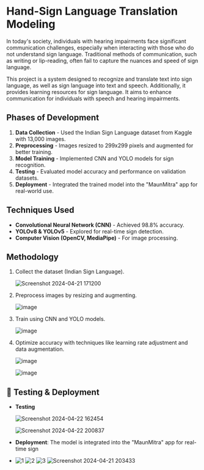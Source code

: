 # Hand-Sign Language Translation Modeling

In today's society, individuals with hearing impairments face significant communication challenges, especially when interacting with those who do not understand sign language. Traditional methods of communication, such as writing or lip-reading, often fail to capture the nuances and speed of sign language. 

This project is a system designed to recognize and translate text into sign language, as well as sign language into text and speech. Additionally, it provides learning resources for sign language. It aims to enhance communication for individuals with speech and hearing impairments.

##  Phases of Development
1. **Data Collection** - Used the Indian Sign Language dataset from Kaggle with 13,000 images.
2. **Preprocessing** - Images resized to 299x299 pixels and augmented for better training.
3. **Model Training** - Implemented CNN and YOLO models for sign recognition.
4. **Testing** - Evaluated model accuracy and performance on validation datasets.
5. **Deployment** - Integrated the trained model into the "MaunMitra" app for real-world use.

## Techniques Used
- **Convolutional Neural Network (CNN)** - Achieved 98.8% accuracy.
- **YOLOv8 & YOLOv5** - Explored for real-time sign detection.
- **Computer Vision (OpenCV, MediaPipe)** - For image processing.

## Methodology
1. Collect the dataset (Indian Sign Language).
   
   ![Screenshot 2024-04-21 171200](https://github.com/user-attachments/assets/1934bc67-5b0e-4068-ba7d-c6cdfbf51708)

2. Preprocess images by resizing and augmenting.
 
   ![image](https://github.com/user-attachments/assets/1cf1fab6-b336-4a9f-b976-226e4f24be9a)

3. Train using CNN and YOLO models.
 
   ![image](https://github.com/user-attachments/assets/b39456c7-efc4-4958-b29f-3f89aa7fff3e)

4. Optimize accuracy with techniques like learning rate adjustment and data augmentation.
   
   ![image](https://github.com/user-attachments/assets/5fe70649-94aa-49d7-8766-b2d6bcaa9c0f)
   
   ![image](https://github.com/user-attachments/assets/2e38d912-7b99-46ab-81a4-1fc4babc7f96)



## 🧪 Testing & Deployment
- **Testing**
  
  ![Screenshot 2024-04-22 162454](https://github.com/user-attachments/assets/392bb146-1aec-42e1-89a2-55e184975dae)

  ![Screenshot 2024-04-22 200837](https://github.com/user-attachments/assets/5655cf77-0824-4887-a783-595809ddc466)

  

- **Deployment**: The model is integrated into the "MaunMitra" app for real-time sign
- ![1](https://github.com/user-attachments/assets/ceab8d5d-3960-41c8-8c2b-8ad9566cdb67)
![2](https://github.com/user-attachments/assets/6de44240-ace5-4ea2-852c-4d4a943ad21e)
![3](https://github.com/user-attachments/assets/bec30064-c282-4c03-803d-4752d9dcc995)
![Screenshot 2024-04-21 203433](https://github.com/user-attachments/assets/b70d58ff-b5c6-48ad-baf1-24426eac7a84)

  
